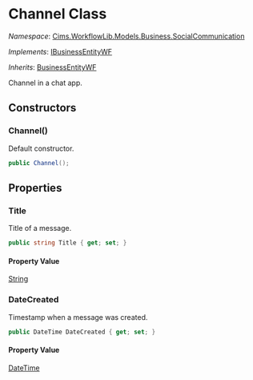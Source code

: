 # Channel Class 

*Namespace*: [Cims.WorkflowLib.Models.Business.SocialCommunication](Cims.WorkflowLib.Models.Business.SocialCommunication.md)

*Implements*: [IBusinessEntityWF](../IBusinessEntityWF.md)

*Inherits*: [BusinessEntityWF](../BusinessEntityWF.md)

Channel in a chat app.

## Constructors

### Channel()

Default constructor.

```C#
public Channel();
```

## Properties 

### Title

Title of a message.

```C#
public string Title { get; set; }
```

#### Property Value

[String](https://learn.microsoft.com/en-us/dotnet/api/system.string)

### DateCreated

Timestamp when a message was created.

```C#
public DateTime DateCreated { get; set; }
```

#### Property Value

[DateTime](https://learn.microsoft.com/en-us/dotnet/api/system.datetime)
